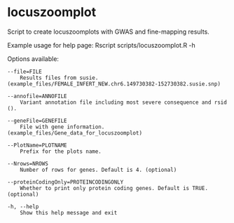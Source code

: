 # locuszoomplot

Script to create locuszoomplots with GWAS and fine-mapping results.

Example usage for help page:
Rscript scripts/locuszoomplot.R -h

Options available:


	--file=FILE
		Results files from susie. (example_files/FEMALE_INFERT_NEW.chr6.149730382-152730382.susie.snp)

	--annofile=ANNOFILE
		Variant annotation file including most severe consequence and rsid ().

	--geneFile=GENEFILE
		File with gene information. (example_files/Gene_data_for_locuszoomplot)

	--PlotName=PLOTNAME
		Prefix for the plots name.

	--Nrows=NROWS
		Number of rows for genes. Default is 4. (optional)

	--proteinCodingOnly=PROTEINCODINGONLY
		Whether to print only protein coding genes. Default is TRUE. (optional)

	-h, --help
		Show this help message and exit
